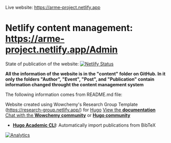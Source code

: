 Live website: https://arme-project.netlify.app

# Netlify content management: https://arme-project.netlify.app/Admin

State of publication of the website: [![Netlify Status](https://api.netlify.com/api/v1/badges/48378092-ea86-4c1f-955d-0e25d01bc04e/deploy-status)](https://app.netlify.com/sites/arme-project/deploys)

**All the information of the website is in the "content" folder on GitHub. In it only the folders "Author", "Event", "Post", and "Publication" contain information changed throught the content management system**

The following information comes from README.md file:

Website created using Wowchemy's Research Group Template (https://research-group.netlify.app/) for [Hugo](https://github.com/gohugoio/hugo)
[View the **documentation**](https://wowchemy.com/docs/)
[Chat with the **Wowchemy community**](https://discord.gg/z8wNYzb) or [**Hugo community**](https://discourse.gohugo.io)

* **[Hugo Academic CLI](https://github.com/wowchemy/hugo-academic-cli/):** Automatically import publications from BibTeX

[![Analytics](https://ga-beacon.appspot.com/UA-78646709-2/starter-research-group/readme?pixel)](https://github.com/igrigorik/ga-beacon)
